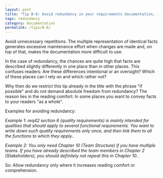 ```yaml
---
layout: post
title: "Tip B-8: Avoid redundancy in your requirements documentation, if possible."
tags: redundancy
category: Documentation
permalink: /tips/B-8/
---
```


Avoid unnecessary repetitions. The multiple representation of identical facts generates excessive maintenance effort when changes are made and, on top of that, makes the documentation more difficult to use.

In the case of redundancy, the chances are quite high that facts are described slightly differently in one place than in other places. This confuses readers: Are these differences intentional or an oversight? Which of these places can I rely on and which rather not?

Why then do we restrict this tip already in the title with the phrase "if possible" and do not demand absolute freedom from redundancy? The reason lies in the reading comfort: In some places you want to convey facts to your readers "as a whole".

Examples for avoiding redundancy:

*Example 1: req42 section 6 (quality requirements) is mainly intended for qualities that should apply to several functional requirements. You want to write down such quality requirements only once, and then link them to all the functions to which they apply.*.

*Example 2: You only need Chapter 10 (Team Structure) if you have multiple teams. If you have already described the team members in Chapter 2 (Stakeholders), you should definitely not repeat this in Chapter 10.*.

So: Allow redundancy only where it increases reading comfort or comprehension.
